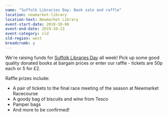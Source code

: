 ```yaml
---
name: "Suffolk Libraries Day: Book sale and raffle"
location: newmarket-library
location-text: Newmarket Library
event-start-date: 2019-10-08
event-end-date: 2019-10-13
event-category: sld
sld-region: west
breadcrumb: y
---
```


We're raising funds for [Suffolk Libraries Day](/suffolk-libraries-day/) all week! Pick up some good quality donated books at bargain prices or enter our raffle - tickets are 50p each or 5 for £2.

Raffle prizes include:

* A pair of tickets to the final race meeting of the season at Newmarket Racecourse
* A goody bag of biscuits and wine from Tesco
* Pamper bags
* And more to be confirmed!
